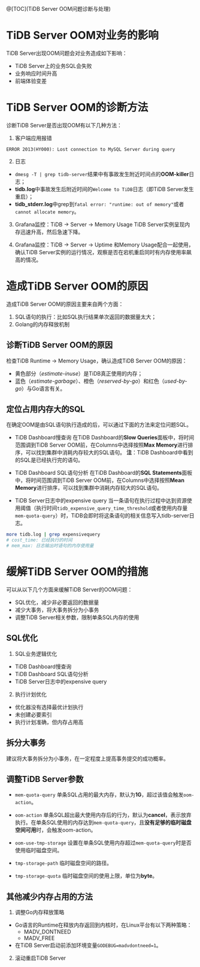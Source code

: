 ﻿@[TOC](TiDB Server OOM问题诊断与处理)

# TiDB Server OOM对业务的影响
TiDB Server出现OOM问题会对业务造成如下影响：
- TiDB Server上的业务SQL会失败
- 业务响应时间升高
- 前端体验变差

# TiDB Server OOM的诊断方法
诊断TiDB Server是否出现OOM有以下几种方法：

1. 客户端应用报错
```
ERROR 2013(HY000): Lost connection to MySQL Server during query
```

2. 日志
- `dmesg -T | grep tidb-server`结果中有事故发生附近时间点的**OOM-killer**日志；
- **tidb.log**中事故发生后附近时间的`Welcome to TiDB`日志（即TiDB Server发生重启）；
- **tidb_stderr.log**中grep到`fatal error: "runtime: out of memory"`或者`cannot allocate memory`。

3. Grafana监控：TiDB $\rightarrow$ Server $\rightarrow$ Memory Usage
TiDB Server实例呈现内存迅速升高，然后急速下降。

4. Grafana监控：TiDB $\rightarrow$ Server $\rightarrow$ Uptime
和Memory Usage配合一起使用，确认TiDB Server实例的运行情况，观察是否在宕机重启同时有内存使用率飙高的情况。


# 造成TiDB Server OOM的原因
造成TiDB Server OOM的原因主要来自两个方面：
1. SQL语句的执行：比如SQL执行结果单次返回的数据量太大；
2. Golang的内存释放机制

## 诊断TiDB Server OOM的原因
检查TiDB Runtime $\rightarrow$ Memory Usage，确认造成TiDB Server OOM的原因：
- 黄色部分（*estimate-inuse*）是TiDB真正使用的内存；
- 蓝色（*estimate-garbage*）、橙色（*reserved-by-go*）和红色（*used-by-go*）与Go语言有关。

## 定位占用内存大的SQL
在确定OOM是由SQL语句执行造成的后，可以通过下面的方法来定位问题SQL。

- TiDB Dashboard慢查询
在TiDB Dashboard的**Slow Queries**面板中，将时间范围调到TiDB Server OOM前，在Columns中选择按照**Max Memory**进行排序，可以找到集群中消耗内存较大的SQL语句。
**注**：TiDB Dashboard中看到的SQL是已经执行完的语句。

- TiDB Dashboard SQL语句分析
在TiDB Dashboard的**SQL Statements**面板中，将时间范围调到TiDB Server OOM前，在Columns中选择按照**Mean Memory**进行排序，可以找到集群中消耗内存较大的SQL语句。

- TiDB Server日志中的expensive query
当一条语句在执行过程中达到资源使用阈值（执行时间`tidb_expensive_query_time_threshold`或者使用内存量`mem-quota-query`）时，TiDB会即时将这条语句的相关信息写入tidb-server日志。
```bash
more tidb.log | grep expensivequery 
# cost_time: 已经执行的时间
# mem_max: 日志输出时语句的内存使用量
```

# 缓解TiDB Server OOM的措施
可以从以下几个方面来缓解TiDB Server的OOM问题：

- SQL优化，减少非必要返回的数据量
- 减少大事务，将大事务拆分为小事务
- 调整TiDB Server相关参数，限制单条SQL内存的使用

## SQL优化
1. SQL业务逻辑优化
- TiDB Dashboard慢查询
- TiDB Dashboard SQL语句分析
- TiDB Server日志中的expensive query

2. 执行计划优化
- 优化器没有选择最优计划执行
- 未创建必要索引
- 执行计划准确，但内存占用高

## 拆分大事务
建议将大事务拆分为小事务，在一定程度上提高事务提交的成功概率。

## 调整TiDB Server参数
- `mem-quota-query`
单条SQL占用的最大内存，默认为**1G**，超过该值会触发`oom-action`。

- `oom-action`
单条SQL超出最大使用内存后的行为，默认为**cancel**，表示放弃执行。在单条SQL使用的内存达到`mem-quota-query`，且**没有足够的临时磁盘空间可用**时，会触发oom-action。

- `oom-use-tmp-storage`
设置在单条SQL使用内存超过`mem-quota-query`时是否使用临时磁盘空间。

- `tmp-storage-path`
临时磁盘空间的路径。

- `tmp-storage-quota`
临时磁盘空间的使用上限，单位为**byte**。

## 其他减少内存占用的方法
1. 调整Go内存释放策略
- Go语言的Runtime在释放内存返回到内核时，在Linux平台有以下两种策略：
  - MADV_DONTNEED
  - MADV_FREE
- 在TiDB Server启动前添加环境变量`GODEBUG=madvdontneed=1`。

2. 滚动重启TiDB Server





